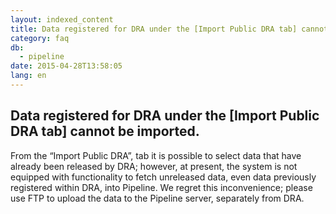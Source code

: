 ```yaml
---
layout: indexed_content
title: Data registered for DRA under the [Import Public DRA tab] cannot be imported.
category: faq
db:
  - pipeline
date: 2015-04-28T13:58:05
lang: en
---
```


## Data registered for DRA under the [Import Public DRA tab] cannot be imported.

From the “Import Public DRA”, tab it is possible to select data that have already been released by DRA; however, at present, the system is not equipped with functionality to fetch unreleased data, even data previously registered within DRA, into Pipeline. We regret this inconvenience; please use FTP to upload the data to the Pipeline server, separately from DRA.